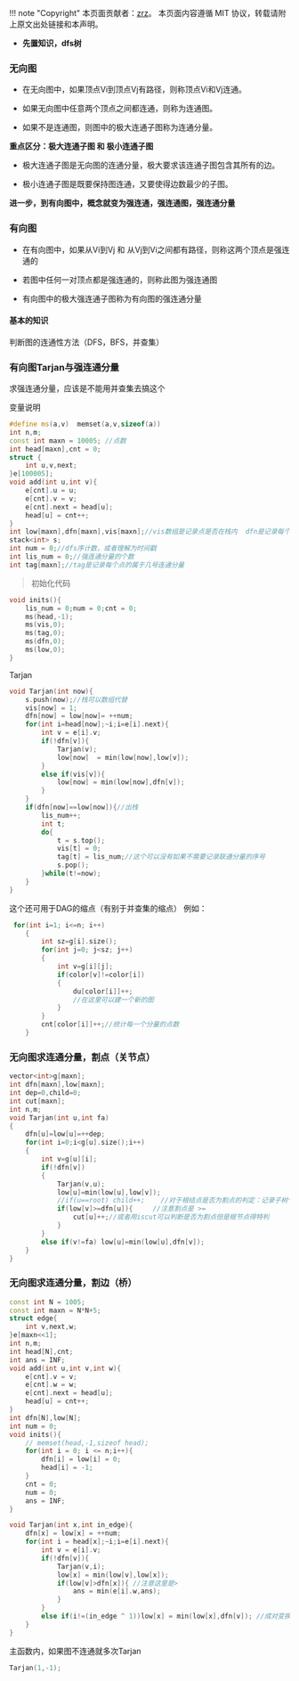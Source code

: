 !!! note "Copyright"
    本页面贡献者：[zrz](https://github.com/BehindShadow)。
    本页面内容遵循 MIT 协议，转载请附上原文出处链接和本声明。

- **先置知识，dfs树**

### 无向图
* 在无向图中，如果顶点Vi到顶点Vj有路径，则称顶点Vi和Vj连通。

* 如果无向图中任意两个顶点之间都连通，则称为连通图。

* 如果不是连通图，则图中的极大连通子图称为连通分量。

**重点区分：极大连通子图 和 极小连通子图**

* 极大连通子图是无向图的连通分量，极大要求该连通子图包含其所有的边。

* 极小连通子图是既要保持图连通，又要使得边数最少的子图。

**进一步，到有向图中，概念就变为强连通，强连通图，强连通分量**
### 有向图
* 在有向图中，如果从Vi到Vj  和  从Vj到Vi之间都有路径，则称这两个顶点是强连通的

* 若图中任何一对顶点都是强连通的，则称此图为强连通图

* 有向图中的极大强连通子图称为有向图的强连通分量

#### 基本的知识
判断图的连通性方法（DFS，BFS，并查集）



### 有向图Tarjan与强连通分量

求强连通分量，应该是不能用并查集去搞这个


变量说明
```cpp
#define ms(a,v)  memset(a,v,sizeof(a))
int n,m;
const int maxn = 10005; //点数
int head[maxn],cnt = 0;
struct {
	int u,v,next;
}e[100005];
void add(int u,int v){
	e[cnt].u = u;
	e[cnt].v = v;
	e[cnt].next = head[u];
	head[u] = cnt++;
}
int low[maxn],dfn[maxn],vis[maxn];//vis数组是记录点是否在栈内  dfn是记录每个点dfs序
stack<int> s;
int num = 0;//dfs序计数，或者理解为时间戳 
int lis_num = 0;//强连通分量的个数 
int tag[maxn];//tag是记录每个点的属于几号连通分量
```
> 初始化代码
```c++
void inits(){
	lis_num = 0;num = 0;cnt = 0;
	ms(head,-1);
	ms(vis,0);
	ms(tag,0);
	ms(dfn,0);
	ms(low,0);
}
```
Tarjan
```c++
void Tarjan(int now){
	s.push(now);//栈可以数组代替
	vis[now] = 1;
	dfn[now] = low[now]= ++num;
	for(int i=head[now];~i;i=e[i].next){
		int v = e[i].v;
		if(!dfn[v]){
			Tarjan(v);
			low[now]  = min(low[now],low[v]);
		}
		else if(vis[v]){
			low[now] = min(low[now],dfn[v]);
		}
	}
	if(dfn[now]==low[now]){//出栈
		lis_num++;
		int t;
		do{
			t = s.top();
			vis[t] = 0;
			tag[t] = lis_num;//这个可以没有如果不需要记录联通分量的序号
			s.pop();	
		}while(t!=now);
	}
}
```
这个还可用于DAG的缩点（有别于并查集的缩点）
例如：
```c++
 for(int i=1; i<=n; i++)
    {
        int sz=g[i].size();
        for(int j=0; j<sz; j++)
        {
            int v=g[i][j];
            if(color[v]!=color[i])
            {
                du[color[i]]++;
				//在这里可以建一个新的图
            }
        }
        cnt[color[i]]++;//统计每一个分量的点数
    }
```


### 无向图求连通分量，割点（关节点）


```cpp
vector<int>g[maxn];
int dfn[maxn],low[maxn];
int dep=0,child=0;
int cut[maxn];
int n,m;
void Tarjan(int u,int fa)
{
    dfn[u]=low[u]=++dep;
    for(int i=0;i<g[u].size();i++)
    {
        int v=g[u][i];
        if(!dfn[v])
        {
            Tarjan(v,u);
            low[u]=min(low[u],low[v]);
            //if(u==root) child++;    //对于根结点是否为割点的判定：记录子树个数
            if(low[v]>=dfn[u]){		//注意割点是 >=
				cut[u]++;//或者用iscut可以判断是否为割点但是根节点得特判			//其他结点u若符合该条件，u就是割点				
			}                       
        }
        else if(v!=fa) low[u]=min(low[u],dfn[v]);
    }
}
```

### 无向图求连通分量，割边（桥）

```cpp
const int N = 1005;
const int maxn = N*N+5;
struct edge{
    int v,next,w;
}e[maxn<<1];
int n,m;
int head[N],cnt;
int ans = INF;
void add(int u,int v,int w){
    e[cnt].v = v;
    e[cnt].w = w;
    e[cnt].next = head[u];
    head[u] = cnt++;
}
int dfn[N],low[N];
int num = 0;
void inits(){
    // memset(head,-1,sizeof head);
    for(int i = 0; i <= n;i++){
        dfn[i] = low[i] = 0;
        head[i] = -1;
    }
    cnt = 0;
    num = 0;
    ans = INF;
}

void Tarjan(int x,int in_edge){
    dfn[x] = low[x] = ++num;
    for(int i = head[x];~i;i=e[i].next){
        int v = e[i].v;
        if(!dfn[v]){
            Tarjan(v,i);
            low[x] = min(low[v],low[x]);
            if(low[v]>dfn[x]){ //注意这里是>
                ans = min(e[i].w,ans);
            }
        }
        else if(i!=(in_edge ^ 1))low[x] = min(low[x],dfn[v]); //成对变换，配合存边下标从0开始
    }   
}
```
主函数内，如果图不连通就多次Tarjan
```cpp
Tarjan(1,-1); 
```